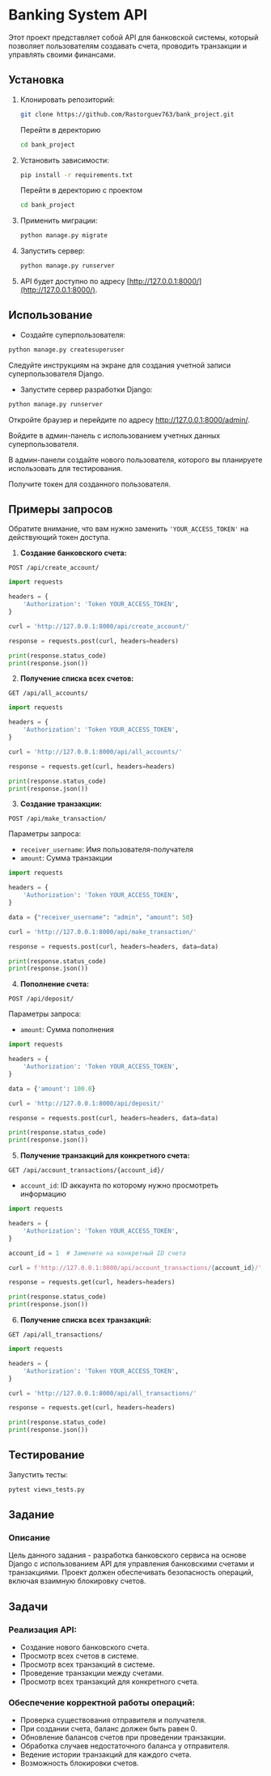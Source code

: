 # Banking System API

Этот проект представляет собой API для банковской системы, который позволяет пользователям создавать счета, проводить транзакции и управлять своими финансами.

## Установка

1. Клонировать репозиторий:

   ```bash
   git clone https://github.com/Rastorguev763/bank_project.git
   ```

    Перейти в деректорию

    ```bash
    cd bank_project
    ```

2. Установить зависимости:

   ```bash
   pip install -r requirements.txt
   ```

    Перейти в деректорию с проектом

   ```bash
   cd bank_project
   ```

3. Применить миграции:

   ```bash
   python manage.py migrate
   ```

4. Запустить сервер:

   ```bash
   python manage.py runserver
   ```

5. API будет доступно по адресу [http://127.0.0.1:8000/](http://127.0.0.1:8000/).

## Использование

- Создайте суперпользователя:

```bash
python manage.py createsuperuser
```

Следуйте инструкциям на экране для создания учетной записи суперпользователя Django.

- Запустите сервер разработки Django:

```bash
python manage.py runserver
```

Откройте браузер и перейдите по адресу <http://127.0.0.1:8000/admin/>.

Войдите в админ-панель с использованием учетных данных суперпользователя.

В админ-панели создайте нового пользователя, которого вы планируете использовать для тестирования.

Получите токен для созданного пользователя.

## Примеры запросов

Обратите внимание, что вам нужно заменить `'YOUR_ACCESS_TOKEN'` на действующий токен доступа.

1. **Создание банковского счета:**

```
POST /api/create_account/
```

```python
import requests

headers = {
    'Authorization': 'Token YOUR_ACCESS_TOKEN',
}

curl = 'http://127.0.0.1:8000/api/create_account/'

response = requests.post(curl, headers=headers)

print(response.status_code)
print(response.json())
```

2. **Получение списка всех счетов:**

```
GET /api/all_accounts/
```

```python
import requests

headers = {
    'Authorization': 'Token YOUR_ACCESS_TOKEN',
}

curl = 'http://127.0.0.1:8000/api/all_accounts/'

response = requests.get(curl, headers=headers)

print(response.status_code)
print(response.json())
```

3. **Создание транзакции:**

```
POST /api/make_transaction/
```

Параметры запроса:

- `receiver_username`: Имя пользователя-получателя
- `amount`: Сумма транзакции

```python
import requests

headers = {
    'Authorization': 'Token YOUR_ACCESS_TOKEN',
}

data = {"receiver_username": "admin", "amount": 50}

curl = 'http://127.0.0.1:8000/api/make_transaction/'

response = requests.post(curl, headers=headers, data=data)

print(response.status_code)
print(response.json())
```

4. **Пополнение счета:**

```
POST /api/deposit/
```

Параметры запроса:

- `amount`: Сумма пополнения

```python
import requests

headers = {
    'Authorization': 'Token YOUR_ACCESS_TOKEN',
}

data = {'amount': 100.0}

curl = 'http://127.0.0.1:8000/api/deposit/'

response = requests.post(curl, headers=headers, data=data)

print(response.status_code)
print(response.json())
```

5. **Получение транзакций для конкретного счета:**

```
GET /api/account_transactions/{account_id}/
```

- `account_id`: ID аккаунта по которому нужно просмотреть информацию

```python
import requests

headers = {
    'Authorization': 'Token YOUR_ACCESS_TOKEN',
}

account_id = 1  # Замените на конкретный ID счета

curl = f'http://127.0.0.1:8000/api/account_transactions/{account_id}/'

response = requests.get(curl, headers=headers)

print(response.status_code)
print(response.json())
```

6. **Получение списка всех транзакций:**

  ```
  GET /api/all_transactions/
  ```

```python
import requests

headers = {
    'Authorization': 'Token YOUR_ACCESS_TOKEN',
}

curl = 'http://127.0.0.1:8000/api/all_transactions/'

response = requests.get(curl, headers=headers)

print(response.status_code)
print(response.json())
```

## Тестирование

Запустить тесты:

```bash
pytest views_tests.py
```

## Задание

### Описание

Цель данного задания - разработка банковского сервиса на основе Django с использованием API для управления банковскими счетами и транзакциями. Проект должен обеспечивать безопасность операций, включая взаимную блокировку счетов.

## Задачи

### Реализация API:

- Создание нового банковского счета.
- Просмотр всех счетов в системе.
- Просмотр всех транзакций в системе.
- Проведение транзакции между счетами.
- Просмотр всех транзакций для конкретного счета.

### Обеспечение корректной работы операций:

- Проверка существования отправителя и получателя.
- При создании счета, баланс должен быть равен 0.
- Обновление балансов счетов при проведении транзакции.
- Обработка случаев недостаточного баланса у отправителя.
- Ведение истории транзакций для каждого счета.
- Возможность блокировки счетов.
